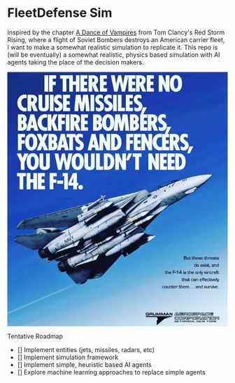 # FleetDefense Sim

Inspired by the chapter [A Dance of Vampires](https://www.youtube.com/watch?v=zo8FhChnyq0) from Tom Clancy's Red Storm Rising, where a flight of Soviet Bombers destroys an American carrier fleet, I want to make a somewhat realistic simulation to replicate it.
This repo is (will be eventually) a somewhat realistic, physics based simulation with AI agents taking the place of the decision makers. 

<img src="./f14.png" alt="Alt text" style="display: block; margin: 0 auto;">

Tentative Roadmap

* [] Implement entities (jets, missiles, radars, etc)
* [] Implement simulation framework
* [] Implement simple, heuristic based AI agents
* [] Explore machine learning approaches to replace simple agents
